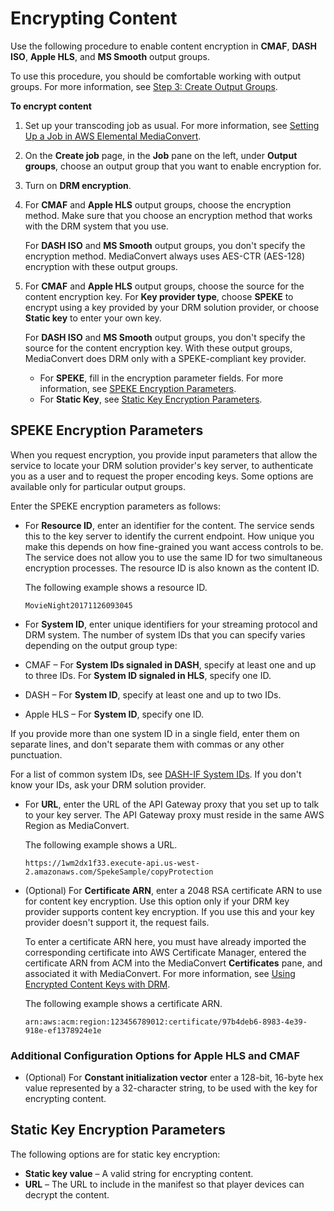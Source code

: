 # Encrypting Content<a name="encrypting-content"></a>

Use the following procedure to enable content encryption in **CMAF**, **DASH ISO**, **Apple HLS**, and **MS Smooth** output groups\.

 To use this procedure, you should be comfortable working with output groups\. For more information, see [Step 3: Create Output Groups](specify-output-groups.md)\.

**To encrypt content**

1. Set up your transcoding job as usual\. For more information, see [Setting Up a Job in AWS Elemental MediaConvert](setting-up-a-job.md)\.

1. On the **Create job** page, in the **Job** pane on the left, under **Output groups**, choose an output group that you want to enable encryption for\.

1. Turn on **DRM encryption**\.

1. For **CMAF** and **Apple HLS** output groups, choose the encryption method\. Make sure that you choose an encryption method that works with the DRM system that you use\.

   For **DASH ISO** and **MS Smooth** output groups, you don't specify the encryption method\. MediaConvert always uses AES\-CTR \(AES\-128\) encryption with these output groups\.

1. For **CMAF** and **Apple HLS** output groups, choose the source for the content encryption key\. For **Key provider type**, choose **SPEKE** to encrypt using a key provided by your DRM solution provider, or choose **Static key** to enter your own key\.

   For **DASH ISO** and **MS Smooth** output groups, you don't specify the source for the content encryption key\. With these output groups, MediaConvert does DRM only with a SPEKE\-compliant key provider\.
   + For **SPEKE**, fill in the encryption parameter fields\. For more information, see [SPEKE Encryption Parameters](#speke-encryption-parameters)\. 
   + For **Static Key**, see [Static Key Encryption Parameters](#static-key-encryption-parameters)\.

## SPEKE Encryption Parameters<a name="speke-encryption-parameters"></a>

When you request encryption, you provide input parameters that allow the service to locate your DRM solution provider's key server, to authenticate you as a user and to request the proper encoding keys\. Some options are available only for particular output groups\.

Enter the SPEKE encryption parameters as follows: 
+ For **Resource ID**, enter an identifier for the content\. The service sends this to the key server to identify the current endpoint\. How unique you make this depends on how fine\-grained you want access controls to be\. The service does not allow you to use the same ID for two simultaneous encryption processes\. The resource ID is also known as the content ID\. 

  The following example shows a resource ID\.

  ```
  MovieNight20171126093045
  ```
+  For **System ID**, enter unique identifiers for your streaming protocol and DRM system\. The number of system IDs that you can specify varies depending on the output group type:
  + CMAF – For **System IDs signaled in DASH**, specify at least one and up to three IDs\. For **System ID signaled in HLS**, specify one ID\.
  + DASH – For **System ID**, specify at least one and up to two IDs\.
  + Apple HLS – For **System ID**, specify one ID\.

  If you provide more than one system ID in a single field, enter them on separate lines, and don't separate them with commas or any other punctuation\. 

  For a list of common system IDs, see [DASH\-IF System IDs](https://dashif.org/identifiers/content_protection/)\. If you don't know your IDs, ask your DRM solution provider\.
+ For **URL**, enter the URL of the API Gateway proxy that you set up to talk to your key server\. The API Gateway proxy must reside in the same AWS Region as MediaConvert\.

  The following example shows a URL\. 

  ```
  https://1wm2dx1f33.execute-api.us-west-2.amazonaws.com/SpekeSample/copyProtection
  ```
+ \(Optional\) For **Certificate ARN**, enter a 2048 RSA certificate ARN to use for content key encryption\. Use this option only if your DRM key provider supports content key encryption\. If you use this and your key provider doesn't support it, the request fails\.

  To enter a certificate ARN here, you must have already imported the corresponding certificate into AWS Certificate Manager, entered the certificate ARN from ACM into the MediaConvert **Certificates** pane, and associated it with MediaConvert\. For more information, see [Using Encrypted Content Keys with DRM](drm-content-key-encryption.md)\. 

  The following example shows a certificate ARN\.

  ```
  arn:aws:acm:region:123456789012:certificate/97b4deb6-8983-4e39-918e-ef1378924e1e
  ```

### Additional Configuration Options for Apple HLS and CMAF<a name="additional-encryption-parameters"></a>
+ \(Optional\) For **Constant initialization vector** enter a 128\-bit, 16\-byte hex value represented by a 32\-character string, to be used with the key for encrypting content\.

## Static Key Encryption Parameters<a name="static-key-encryption-parameters"></a>

The following options are for static key encryption:
+ **Static key value** – A valid string for encrypting content\.
+ **URL** – The URL to include in the manifest so that player devices can decrypt the content\.